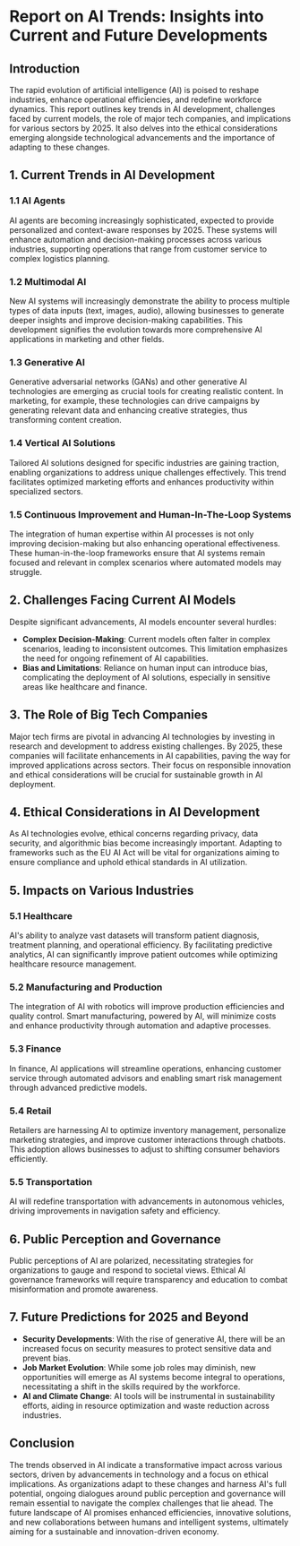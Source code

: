# Report on AI Trends: Insights into Current and Future Developments

## Introduction
The rapid evolution of artificial intelligence (AI) is poised to reshape industries, enhance operational efficiencies, and redefine workforce dynamics. This report outlines key trends in AI development, challenges faced by current models, the role of major tech companies, and implications for various sectors by 2025. It also delves into the ethical considerations emerging alongside technological advancements and the importance of adapting to these changes.

## 1. Current Trends in AI Development

### 1.1 AI Agents
AI agents are becoming increasingly sophisticated, expected to provide personalized and context-aware responses by 2025. These systems will enhance automation and decision-making processes across various industries, supporting operations that range from customer service to complex logistics planning.

### 1.2 Multimodal AI
New AI systems will increasingly demonstrate the ability to process multiple types of data inputs (text, images, audio), allowing businesses to generate deeper insights and improve decision-making capabilities. This development signifies the evolution towards more comprehensive AI applications in marketing and other fields.

### 1.3 Generative AI
Generative adversarial networks (GANs) and other generative AI technologies are emerging as crucial tools for creating realistic content. In marketing, for example, these technologies can drive campaigns by generating relevant data and enhancing creative strategies, thus transforming content creation.

### 1.4 Vertical AI Solutions
Tailored AI solutions designed for specific industries are gaining traction, enabling organizations to address unique challenges effectively. This trend facilitates optimized marketing efforts and enhances productivity within specialized sectors.

### 1.5 Continuous Improvement and Human-In-The-Loop Systems
The integration of human expertise within AI processes is not only improving decision-making but also enhancing operational effectiveness. These human-in-the-loop frameworks ensure that AI systems remain focused and relevant in complex scenarios where automated models may struggle.

## 2. Challenges Facing Current AI Models
Despite significant advancements, AI models encounter several hurdles:
- **Complex Decision-Making**: Current models often falter in complex scenarios, leading to inconsistent outcomes. This limitation emphasizes the need for ongoing refinement of AI capabilities.
- **Bias and Limitations**: Reliance on human input can introduce bias, complicating the deployment of AI solutions, especially in sensitive areas like healthcare and finance. 

## 3. The Role of Big Tech Companies
Major tech firms are pivotal in advancing AI technologies by investing in research and development to address existing challenges. By 2025, these companies will facilitate enhancements in AI capabilities, paving the way for improved applications across sectors. Their focus on responsible innovation and ethical considerations will be crucial for sustainable growth in AI deployment.

## 4. Ethical Considerations in AI Development
As AI technologies evolve, ethical concerns regarding privacy, data security, and algorithmic bias become increasingly important. Adapting to frameworks such as the EU AI Act will be vital for organizations aiming to ensure compliance and uphold ethical standards in AI utilization.

## 5. Impacts on Various Industries

### 5.1 Healthcare
AI's ability to analyze vast datasets will transform patient diagnosis, treatment planning, and operational efficiency. By facilitating predictive analytics, AI can significantly improve patient outcomes while optimizing healthcare resource management.

### 5.2 Manufacturing and Production
The integration of AI with robotics will improve production efficiencies and quality control. Smart manufacturing, powered by AI, will minimize costs and enhance productivity through automation and adaptive processes.

### 5.3 Finance
In finance, AI applications will streamline operations, enhancing customer service through automated advisors and enabling smart risk management through advanced predictive models.

### 5.4 Retail
Retailers are harnessing AI to optimize inventory management, personalize marketing strategies, and improve customer interactions through chatbots. This adoption allows businesses to adjust to shifting consumer behaviors efficiently.

### 5.5 Transportation
AI will redefine transportation with advancements in autonomous vehicles, driving improvements in navigation safety and efficiency.

## 6. Public Perception and Governance
Public perceptions of AI are polarized, necessitating strategies for organizations to gauge and respond to societal views. Ethical AI governance frameworks will require transparency and education to combat misinformation and promote awareness.

## 7. Future Predictions for 2025 and Beyond
- **Security Developments**: With the rise of generative AI, there will be an increased focus on security measures to protect sensitive data and prevent bias.
- **Job Market Evolution**: While some job roles may diminish, new opportunities will emerge as AI systems become integral to operations, necessitating a shift in the skills required by the workforce.
- **AI and Climate Change**: AI tools will be instrumental in sustainability efforts, aiding in resource optimization and waste reduction across industries.

## Conclusion
The trends observed in AI indicate a transformative impact across various sectors, driven by advancements in technology and a focus on ethical implications. As organizations adapt to these changes and harness AI's full potential, ongoing dialogues around public perception and governance will remain essential to navigate the complex challenges that lie ahead. The future landscape of AI promises enhanced efficiencies, innovative solutions, and new collaborations between humans and intelligent systems, ultimately aiming for a sustainable and innovation-driven economy.